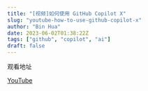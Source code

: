 ```yaml
---
title: "[视频]如何使用 GitHub Copilot X"
slug: "youtube-how-to-use-github-copilot-x"
author: "Bin Hua"
date: 2023-06-02T01:38:22Z
tags: ["github", "copilot", "ai"]
draft: false
---
```


观看地址

[YouTube](https://www.youtube.com/watch?v=WyleQ-6p4bI)

